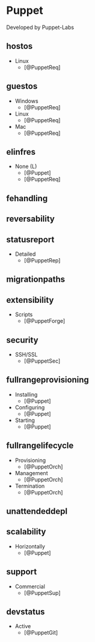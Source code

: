 # Puppet
Developed by Puppet-Labs

## hostos
- Linux
    - [@PuppetReq]

## guestos
- Windows
    - [@PuppetReq]
- Linux
    - [@PuppetReq]
- Mac
    - [@PuppetReq]

## elinfres
- None (L)
    - [@Puppet]
    - [@PuppetReq]

## fehandling

## reversability

## statusreport
- Detailed
    - [@PuppetRep]

## migrationpaths

## extensibility
- Scripts
    - [@PuppetForge]

## security
- SSH/SSL
    - [@PuppetSec]

## fullrangeprovisioning
- Installing
    - [@Puppet]
- Configuring
    - [@Puppet]
- Starting
    - [@Puppet]

## fullrangelifecycle
- Provisioning
    - [@PuppetOrch]
- Management
    - [@PuppetOrch]
- Termination
    - [@PuppetOrch]

## unattendeddepl

## scalability
- Horizontally
    - [@Puppet]

## support
- Commercial
    - [@PuppetSup]

## devstatus
- Active
    - [@PuppetGit]
